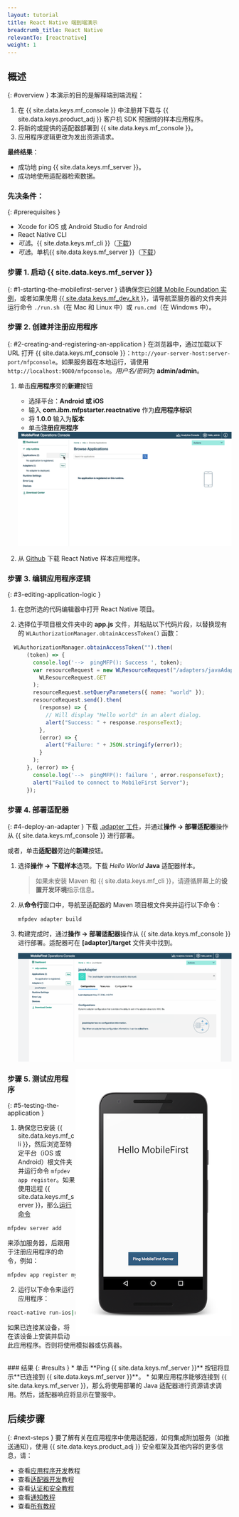 ```yaml
---
layout: tutorial
title: React Native 端到端演示
breadcrumb_title: React Native
relevantTo: [reactnative]
weight: 1
---
```

<!-- NLS_CHARSET=UTF-8 -->
## 概述
{: #overview }
本演示的目的是解释端到端流程：

1. 在 {{ site.data.keys.mf_console }} 中注册并下载与 {{ site.data.keys.product_adj }} 客户机 SDK 预捆绑的样本应用程序。
2. 将新的或提供的适配器部署到 {{ site.data.keys.mf_console }}。  
3. 应用程序逻辑更改为发出资源请求。

**最终结果**：

* 成功地 ping {{ site.data.keys.mf_server }}。
* 成功地使用适配器检索数据。

### 先决条件：
{: #prerequisites }
* Xcode for iOS 或 Android Studio for Android
* React Native CLI
* *可选*。{{ site.data.keys.mf_cli }}（[下载]({{site.baseurl}}/downloads)）
* *可选*。单机{{ site.data.keys.mf_server }}（[下载]({{site.baseurl}}/downloads)）

### 步骤 1. 启动 {{ site.data.keys.mf_server }}
{: #1-starting-the-mobilefirst-server }
请确保您[已创建 Mobile Foundation 实例](../../bluemix/using-mobile-foundation)，或者如果使用 [{{ site.data.keys.mf_dev_kit }}](../../installation-configuration/development/mobilefirst)，请导航至服务器的文件夹并运行命令 `./run.sh`（在 Mac 和 Linux 中）或 `run.cmd`（在 Windows 中）。

### 步骤 2. 创建并注册应用程序
{: #2-creating-and-registering-an-application }
在浏览器中，通过加载以下 URL 打开 {{ site.data.keys.mf_console }}：`http://your-server-host:server-port/mfpconsole`。如果服务器在本地运行，请使用 `http://localhost:9080/mfpconsole`。*用户名/密码*为 **admin/admin**。

1. 单击**应用程序**旁的**新建**按钮
    * 选择平台：**Android 或 iOS**
    * 输入 **com.ibm.mfpstarter.reactnative** 作为**应用程序标识**
    * 将 **1.0.0** 输入为**版本**
    * 单击**注册应用程序**

    <img class="gifplayer" alt="注册应用程序" src="register-an-application-reactnative.png"/>

2. 从 [Github](https://github.ibm.com/MFPSamples/MFPStarterReactNative) 下载 React Native 样本应用程序。

### 步骤 3. 编辑应用程序逻辑
{: #3-editing-application-logic }
1. 在您所选的代码编辑器中打开 React Native 项目。

2. 选择位于项目根文件夹中的 **app.js** 文件，并粘贴以下代码片段，以替换现有的 `WLAuthorizationManager.obtainAccessToken()` 函数：

```javascript
  WLAuthorizationManager.obtainAccessToken("").then(
      (token) => {
        console.log('-->  pingMFP(): Success ', token);
        var resourceRequest = new WLResourceRequest("/adapters/javaAdapter/resource/greet/",
          WLResourceRequest.GET
        );
        resourceRequest.setQueryParameters({ name: "world" });
        resourceRequest.send().then(
          (response) => {
            // Will display "Hello world" in an alert dialog.
            alert("Success: " + response.responseText);
          },
          (error) => {
            alert("Failure: " + JSON.stringify(error));
          }
        );
      }, (error) => {
        console.log('-->  pingMFP(): failure ', error.responseText);
        alert("Failed to connect to MobileFirst Server");
      });
```

### 步骤 4. 部署适配器
{: #4-deploy-an-adapter }
下载 [.adapter 工件](../javaAdapter.adapter)，并通过**操作 → 部署适配器**操作从 {{ site.data.keys.mf_console }} 进行部署。

或者，单击**适配器**旁边的**新建**按钮。  

1. 选择**操作 → 下载样本**选项。下载 *Hello World* **Java** 适配器样本。

    > 如果未安装 Maven 和 {{ site.data.keys.mf_cli }}，请遵循屏幕上的**设置开发环境**指示信息。

2. 从**命令行**窗口中，导航至适配器的 Maven 项目根文件夹并运行以下命令：

    ```bash
    mfpdev adapter build
    ```

3. 构建完成时，通过**操作 → 部署适配器**操作从 {{ site.data.keys.mf_console }} 进行部署。适配器可在 **[adapter]/target** 文件夹中找到。

    <img class="gifplayer" alt="部署适配器" src="create-an-adapter.png"/>   


<img src="reactnativeQuickStart.png" alt="样本应用程序" style="float:right"/>

### 步骤 5. 测试应用程序
{: #5-testing-the-application }
1.  确保您已安装 {{ site.data.keys.mf_cli }}，然后浏览至特定平台（iOS 或 Android）根文件夹并运行命令 `mfpdev app register`。如果使用远程 {{ site.data.keys.mf_server }}，那么[运行命令 ](../../application-development/using-mobilefirst-cli-to-manage-mobilefirst-artifacts/#add-a-new-server-instance)
```bash
mfpdev server add
```
来添加服务器，后跟用于注册应用程序的命令，例如：
```bash
mfpdev app register myIBMCloudServer
```
2. 运行以下命令来运行应用程序：
```bash
react-native run-ios|run-android
```

如果已连接某设备，将在该设备上安装并启动此应用程序。否则将使用模拟器或仿真器。

<br clear="all"/>
### 结果
{: #results }
* 单击 **Ping {{ site.data.keys.mf_server }}** 按钮将显示**已连接到 {{ site.data.keys.mf_server }}**。
* 如果应用程序能够连接到 {{ site.data.keys.mf_server }}，那么将使用部署的 Java 适配器进行资源请求调用。然后，适配器响应将显示在警报中。

## 后续步骤
{: #next-steps }
要了解有关在应用程序中使用适配器，如何集成附加服务（如推送通知），使用 {{ site.data.keys.product_adj }} 安全框架及其他内容的更多信息，请：

- 查看[应用程序开发](../../application-development/)教程
- 查看[适配器开发](../../adapters/)教程
- 查看[认证和安全教程](../../authentication-and-security/)
- 查看[通知教程](../../notifications/)
- 查看[所有教程](../../all-tutorials)
